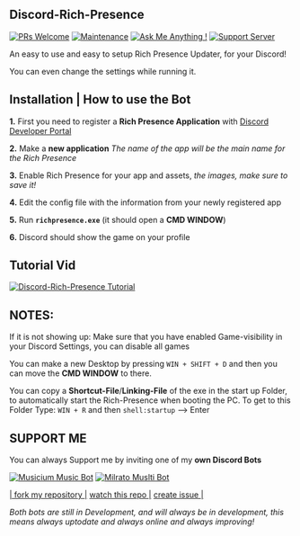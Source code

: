 ## Discord-Rich-Presence

[![PRs Welcome](https://img.shields.io/badge/PRs-welcome-brightgreen.svg?style=flat-square)](http://makeapullrequest.com)
[![Maintenance](https://img.shields.io/badge/Maintained%3F-yes-green.svg)](https://GitHub.com/Tomato6966/)
[![Ask Me Anything !](https://img.shields.io/badge/Ask%20me-anything-1abc9c.svg)](https://GitHub.com/Tomato6966/Ask-Me-Anything)
[![Support Server](https://img.shields.io/discord/591914197219016707.svg?label=&logo=discord&logoColor=ffffff&color=7389D8&labelColor=6A7EC2)](https://discord.gg/fS6qBSm)

An easy to use and easy to setup Rich Presence Updater, for your Discord! 

You can even change the settings while running it.

## Installation | How to use the Bot

 **1.** First you need to register a **Rich Presence Application** with [Discord Developer Portal](https://discord.com/developers)

 **2.** Make a **new application** *The name of the app will be the main name for the Rich Presence*
 
 **3.** Enable Rich Presence for your app and assets, *the images, make sure to save it!*
 
 **4.** Edit the config file with the information from your newly registered app

 **5.** Run **`richpresence.exe`** (it should open a **CMD WINDOW**)

 **6.** Discord should show the game on your profile

## Tutorial Vid

[![Discord-Rich-Presence Tutorial](https://res.cloudinary.com/marcomontalbano/image/upload/v1603665012/video_to_markdown/images/youtube--5C2OGVF98Fo-c05b58ac6eb4c4700831b2b3070cd403.jpg)](https://youtu.be/5C2OGVF98Fo "Discord-Rich-Presence Tutorial")

## **NOTES:**

If it is not showing up: Make sure that you have enabled Game-visibility in your Discord Settings, you can disable all games


You can make a new Desktop by pressing `WIN + SHIFT + D` and then you can move the **CMD WINDOW** to there.

You can copy a **Shortcut-File**/**Linking-File** of the exe in the start up Folder, to automatically start the Rich-Presence when booting the PC. To get to this Folder Type: `WIN + R` and then `shell:startup`  --> Enter

## SUPPORT ME

You can always Support me by inviting one of my **own Discord Bots**

[![Musicium Music Bot](https://cdn.discordapp.com/attachments/742446682381221938/770055673965707264/test1.png)](https://bit.ly/Musicium)
[![Milrato Muslti Bot](https://cdn.discordapp.com/attachments/742446682381221938/770056826724679680/test1.png)](https://bit.ly/Milrato)

[| fork my repository  |](https://github.com/user/repository/fork)
[watch this repo  |](https://github.com/user/repository/subscription)
[create issue |](https://github.com/user/repository/issues/new)

*Both bots are still in Development, and will always be in development, this means always uptodate and always online and always improving!*
